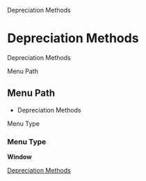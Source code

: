 
Depreciation Methods
# Depreciation Methods


Depreciation Methods

Menu Path
## Menu Path



- Depreciation Methods

Menu Type
### Menu Type

**Window**


[Depreciation Methods](functional-guide/window/window-depreciation-methods.md)